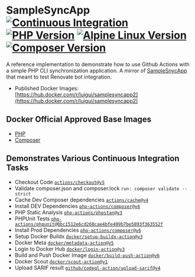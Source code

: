 # SampleSyncApp [![Continuous Integration](https://github.com/aguilita1/SampleSyncApp2/actions/workflows/php.yml/badge.svg)](https://github.com/aguilita1/SampleSyncApp2/actions/workflows/php.yml) [![PHP Version](https://img.shields.io/badge/PHP-v8.4.14-blue)](https://www.php.net/ChangeLog-8.php) [![Alpine Linux Version](https://img.shields.io/badge/Alpine_Linux-v3.22.2-blue)](https://alpinelinux.org/releases/) [![Composer Version](https://img.shields.io/badge/Composer-v2.8.12-blue)](https://github.com/composer/composer/releases)
A reference implementation to demonstrate how to use Github Actions with a simple PHP CLI synchronization application.  A mirror of [SampleSnycApp](https://github.com/aguilita1/SampleSyncApp) that meant to test Renovate bot integration.
* Published Docker Images: [https://hub.docker.com/r/luigui/samplesyncapp2](https://hub.docker.com/r/luigui/samplesyncapp2)

## Docker Official Approved Base Images
* [PHP](https://github.com/docker-library/official-images/blob/master/library/php)
* [Composer](https://github.com/docker-library/official-images/blob/master/library/composer)

## Demonstrates Various Continuous Integration Tasks
* Checkout Code [``actions/checkout@v5``](https://github.com/marketplace/actions/checkout)
* Validate composer.json and composer.lock  ``run: composer validate --strict``
* Cache Dev Composer dependencies [``actions/cache@v4``](https://github.com/marketplace/actions/cache)
* Install DEV Dependencies [``php-actions/composer@v6``](https://github.com/marketplace/actions/composer-php-actions)
* PHP Static Analysis [``php-actions/phpstan@v3``](https://github.com/marketplace/actions/phpstan-php-actions)
* PHPUnit Tests [``php-actions/phpunit@0bc1512e6cd260cae4bfe499b7be5893f363552f``](https://github.com/marketplace/actions/phpunit-php-actions?version=v4)
* Install Prod Dependencies [``php-actions/composer@v6``](https://github.com/marketplace/actions/composer-php-actions)
* Setup Docker Buildx [``docker/setup-buildx-action@v3``](https://github.com/marketplace/actions/docker-setup-buildx)
* Docker Meta [``docker/metadata-action@v5``](https://github.com/marketplace/actions/docker-metadata-action)
* Login to Docker Hub [``docker/login-action@v3``](https://github.com/marketplace/actions/docker-login)
* Build and Push Docker Image [``docker/build-push-action@v6``](https://github.com/marketplace/actions/build-and-push-docker-images)
* Docker Scout [``docker/scout-action@v1``](https://github.com/marketplace/actions/docker-scout)
* Upload SARIF result [``github/codeql-action/upload-sarif@v4``](https://github.com/github/codeql-action)
